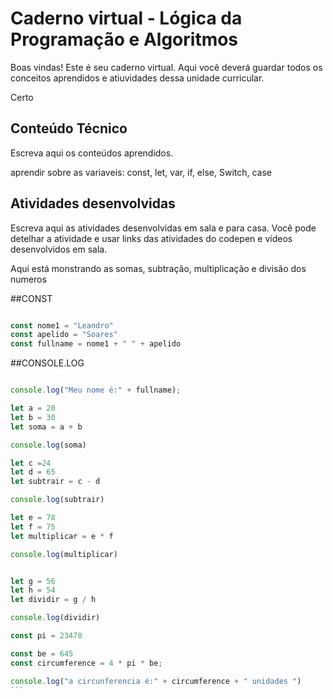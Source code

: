
# Caderno virtual - Lógica da Programação e Algoritmos
Boas vindas! Este é seu caderno virtual. Aqui você deverá guardar todos os conceitos aprendidos e atiuvidades dessa unidade curricular. 

Certo

## Conteúdo Técnico
Escreva aqui os conteúdos aprendidos.

aprendir sobre as variaveis: const, let, var, if, else, Switch, case

## Atividades desenvolvidas
Escreva aqui as atividades desenvolvidas em sala e para casa. Você pode detelhar a atividade e usar links das atividades do codepen e vídeos desenvolvidos em sala. 

Aqui está monstrando as somas, subtração, multiplicação e divisão dos numeros

 ##CONST
````js

const nome1 = "Leandro"
const apelido = "Soares"
const fullname = nome1 + " " + apelido
````
##CONSOLE.LOG
````js

console.log("Meu nome é:" + fullname);

let a = 20
let b = 30 
let soma = a + b

console.log(soma)

let c =24
let d = 65
let subtrair = c - d

console.log(subtrair)

let e = 78
let f = 75
let multiplicar = e * f

console.log(multiplicar)


let g = 56
let h = 54
let dividir = g / h

console.log(dividir)

const pi = 23478

const be = 645
const circumference = 4 * pi * be;

console.log("a circunferencia é:" + circumference + " unidades ")
```
